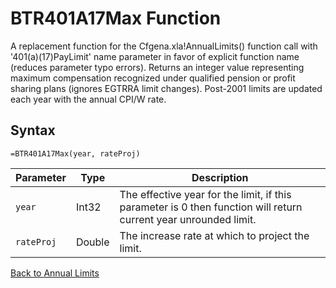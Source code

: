 # BTR401A17Max Function

A replacement function for the Cfgena.xla!AnnualLimits() function call with '401(a)(17)PayLimit' name parameter in favor of explicit function name (reduces parameter typo errors).  Returns an integer value representing maximum compensation recognized under qualified pension or profit sharing plans (ignores EGTRRA limit changes). Post-2001 limits are updated each year with the annual CPI/W rate.

## Syntax

```excel
=BTR401A17Max(year, rateProj)
```

Parameter | Type | Description
---|---|---
`year` | Int32 | The effective year for the limit, if this parameter is 0 then function will return current year unrounded limit.
`rateProj` | Double | The increase rate at which to project the limit.

[Back to Annual Limits](RBLeAnnualLimits.md)